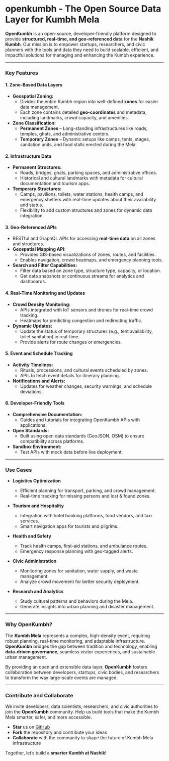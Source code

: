# **openkumbh - The Open Source Data Layer for Kumbh Mela**  

**OpenKumbh** is an open-source, developer-friendly platform designed to provide **structured, real-time, and geo-referenced data** for the **Nashik Kumbh**. Our mission is to empower startups, researchers, and civic planners with the tools and data they need to build scalable, efficient, and impactful solutions for managing and enhancing the Kumbh experience.  

---

### **Key Features**  

#### 1. **Zone-Based Data Layers**  
- **Geospatial Zoning:**  
  - Divides the entire Kumbh region into well-defined **zones** for easier data management.  
  - Each zone contains detailed **geo-coordinates** and metadata, including landmarks, crowd capacity, and amenities.  
- **Zone Classification:**  
  - **Permanent Zones** – Long-standing infrastructures like roads, temples, ghats, and administrative centers.  
  - **Temporary Zones** – Dynamic setups like camps, tents, stages, sanitation units, and food stalls erected during the Mela.  

#### 2. **Infrastructure Data**  
- **Permanent Structures:**  
  - Roads, bridges, ghats, parking spaces, and administrative offices.  
  - Historical and cultural landmarks with metadata for cultural documentation and tourism apps.  
- **Temporary Structures:**  
  - Camps, pavilions, toilets, water stations, health camps, and emergency shelters with real-time updates about their availability and status.  
  - Flexibility to add custom structures and zones for dynamic data integration.  

#### 3. **Geo-Referenced APIs**  
- RESTful and GraphQL APIs for accessing **real-time data** on all zones and structures.  
- **Geospatial Mapping API**:  
  - Provides GIS-based visualizations of zones, routes, and facilities.  
  - Enables navigation, crowd heatmaps, and emergency planning tools.  
- **Search and Filter Capabilities:**  
  - Filter data based on zone type, structure type, capacity, or location.  
  - Get data snapshots or continuous streams for analytics and dashboards.  

#### 4. **Real-Time Monitoring and Updates**  
- **Crowd Density Monitoring:**  
  - APIs integrated with IoT sensors and drones for real-time crowd tracking.  
  - Heatmaps for predicting congestion and redirecting traffic.  
- **Dynamic Updates:**  
  - Update the status of temporary structures (e.g., tent availability, toilet sanitation) in real-time.  
  - Provide alerts for route changes or emergencies.  

#### 5. **Event and Schedule Tracking**  
- **Activity Timelines:**  
  - Rituals, processions, and cultural events scheduled by zones.  
  - APIs to fetch event details for itinerary planning.  
- **Notifications and Alerts:**  
  - Updates for weather changes, security warnings, and schedule deviations.  

#### 6. **Developer-Friendly Tools**  
- **Comprehensive Documentation:**  
  - Guides and tutorials for integrating OpenKumbh APIs with applications.  
- **Open Standards:**  
  - Built using open data standards (GeoJSON, OSM) to ensure compatibility across platforms.  
- **Sandbox Environment:**  
  - Test APIs with mock data before live deployment.  

---

### **Use Cases**  

- **Logistics Optimization**  
  - Efficient planning for transport, parking, and crowd management.  
  - Real-time tracking for missing persons and lost & found zones.  

- **Tourism and Hospitality**  
  - Integration with hotel booking platforms, food vendors, and taxi services.  
  - Smart navigation apps for tourists and pilgrims.  

- **Health and Safety**  
  - Track health camps, first-aid stations, and ambulance routes.  
  - Emergency response planning with geo-tagged alerts.  

- **Civic Administration**  
  - Monitoring zones for sanitation, water supply, and waste management.  
  - Analyze crowd movement for better security deployment.  

- **Research and Analytics**  
  - Study cultural patterns and behaviors during the Mela.  
  - Generate insights into urban planning and disaster management.  

---

### **Why OpenKumbh?**  

The **Kumbh Mela** represents a complex, high-density event, requiring robust planning, real-time monitoring, and adaptable infrastructure. **OpenKumbh** bridges the gap between tradition and technology, enabling **data-driven governance**, seamless visitor experiences, and sustainable urban management.  

By providing an open and extensible data layer, **OpenKumbh** fosters collaboration between developers, startups, civic bodies, and researchers to transform the way large-scale events are managed.  

---

### **Contribute and Collaborate**  

We invite developers, data scientists, researchers, and civic authorities to join the **OpenKumbh** community. Help us build tools that make the Kumbh Mela smarter, safer, and more accessible.  

- **Star** us on [GitHub](#)  
- **Fork** the repository and contribute your ideas  
- **Collaborate** with the community to shape the future of Kumbh Mela infrastructure  

Together, let’s build a **smarter Kumbh at Nashik**!

